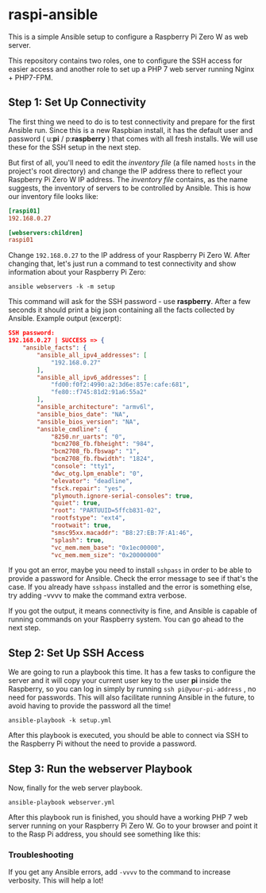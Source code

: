# raspi-ansible
This is a simple Ansible setup to configure a Raspberry Pi Zero W as web server.

This repository contains two roles, one to configure the SSH access for easier access and another role to set up a PHP 7 web server running Nginx + PHP7-FPM.

## Step 1: Set Up Connectivity
The first thing we need to do is to test connectivity and prepare for the first Ansible run. Since this is a new Raspbian install, 
it has the default user and password ( u:**pi** / p:**raspberry** ) that comes with all fresh installs. We will use these for the SSH setup in the next step. 

But first of all, you'll need to edit the *inventory file* (a file named `hosts` in the project's root directory) and change the IP address there to reflect your
Raspberry Pi Zero W IP address. The *inventory file* contains, as the name suggests, the inventory of servers to be controlled by Ansible. This is how our inventory file looks like:

```ini
[raspi01]
192.168.0.27

[webservers:children]
raspi01
```

Change `192.168.0.27` to the IP address of your Raspberry Pi Zero W.
After changing that, let's just run a command to test connectivity and show information about your Raspberry Pi Zero:

```
ansible webservers -k -m setup
```
This command will ask for the SSH password - use **raspberry**. After a few seconds it should print a big json containing all the facts collected by Ansible. Example output (excerpt):

```json
SSH password: 
192.168.0.27 | SUCCESS => {
    "ansible_facts": {
        "ansible_all_ipv4_addresses": [
            "192.168.0.27"
        ], 
        "ansible_all_ipv6_addresses": [
            "fd00:f0f2:4990:a2:3d6e:857e:cafe:681", 
            "fe80::f745:81d2:91a6:55a2"
        ], 
        "ansible_architecture": "armv6l", 
        "ansible_bios_date": "NA", 
        "ansible_bios_version": "NA", 
        "ansible_cmdline": {
            "8250.nr_uarts": "0", 
            "bcm2708_fb.fbheight": "984", 
            "bcm2708_fb.fbswap": "1", 
            "bcm2708_fb.fbwidth": "1824", 
            "console": "tty1", 
            "dwc_otg.lpm_enable": "0", 
            "elevator": "deadline", 
            "fsck.repair": "yes", 
            "plymouth.ignore-serial-consoles": true, 
            "quiet": true, 
            "root": "PARTUUID=5ffcb831-02", 
            "rootfstype": "ext4", 
            "rootwait": true, 
            "smsc95xx.macaddr": "B8:27:EB:7F:A1:46", 
            "splash": true, 
            "vc_mem.mem_base": "0x1ec00000", 
            "vc_mem.mem_size": "0x20000000"
```

If you got an error, maybe you need to install `sshpass` in order to be able to provide a password for Ansible. Check the error message to see if that's the case. 
If you already have `sshpass` installed and the error is something else, try adding -vvvv to make the command extra verbose.

If you got the output, it means connectivity is fine, and Ansible is capable of running commands on your Raspberry system. You can go ahead to the next step.

## Step 2: Set Up SSH Access

We are going to run a playbook this time. It has a few tasks to configure the server and it will copy your current user key to the user **pi** inside the Raspberry, so you can log in simply 
by running `ssh pi@your-pi-address` , no need for passwords. This will also facilitate running Ansible in the future, to avoid having to provide the password all the time!

```
ansible-playbook -k setup.yml
```

After this playbook is executed, you should be able to connect via SSH to the Raspberry Pi without the need to provide a password.

## Step 3: Run the webserver Playbook
Now, finally for the web server playbook.

```
ansible-playbook webserver.yml
```

After this playbook run is finished, you should have a working PHP 7 web server running on your Raspberry Pi Zero W. Go to your browser and point it to the Rasp Pi address, you should see something like this:


### Troubleshooting

If you get any Ansible errors, add `-vvvv` to the command to increase verbosity. This will help a lot!

